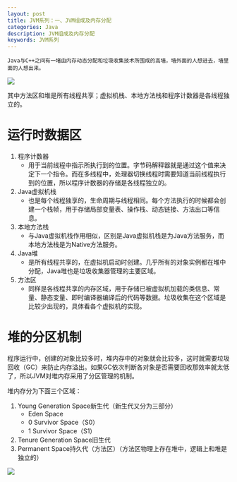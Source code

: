 ```yaml
---
layout: post
title: JVM系列：一、JVM组成及内存分配
categories: Java
description: JVM组成及内存分配
keywords: JVM系列
---
```


    Java与C++之间有一堵由内存动态分配和垃圾收集技术所围成的高墙，墙外面的人想进去，墙里面的人想出来。

![](http://img.blog.csdn.net/20141028171626937)

其中方法区和堆是所有线程共享；虚拟机栈、本地方法栈和程序计数器是各线程独立的。

# 运行时数据区

1. 程序计数器
    - 用于当前线程中指示所执行到的位置。字节码解释器就是通过这个值来决定下一个指令。而在多线程中，处理器切换线程时需要知道当前线程执行到的位置，所以程序计数器的存储是各线程独立的。
2. Java虚拟机栈
    - 也是每个线程独享的，生命周期与线程相同。每个方法执行的时候都会创建一个栈帧，用于存储局部变量表、操作栈、动态链接、方法出口等信息。
3. 本地方法栈
    - 与Java虚拟机栈作用相似，区别是Java虚拟机栈是为Java方法服务，而本地方法栈是为Native方法服务。
4. Java堆
    - 是所有线程共享的，在虚拟机启动时创建。几乎所有的对象实例都在堆中分配，Java堆也是垃圾收集器管理的主要区域。
5. 方法区
    - 同样是各线程共享的内存区域，用于存储已被虚拟机加载的类信息、常量、静态变量、即时编译器编译后的代码等数据。垃圾收集在这个区域是比较少出现的，具体看各个虚拟机的实现。

# 堆的分区机制

程序运行中，创建的对象比较多时，堆内存中的对象就会比较多，这时就需要垃圾回收（GC）来防止内存溢出。如果GC依次判断各对象是否需要回收那效率就太低了，所以JVM对堆内存采用了分区管理的机制。

堆内存分为下面三个区域：

1. Young Generation Space新生代（新生代又分为三部分）
    - Eden Space
    - 0 Survivor Space（S0）
    - 1 Survivor Space（S1）
2. Tenure Generation Space旧生代
3. Permanent Space持久代（方法区）（方法区物理上存在堆中，逻辑上和堆是独立的）

![](http://img.blog.csdn.net/20141028171824066)